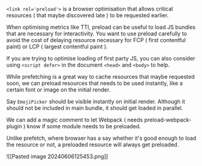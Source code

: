 `<link rel='preload'>` is a browser optimisation that allows critical resources ( that maybe discovered late ) to be requested earlier.

When optimising metrics like TTI, preload can be useful to load JS bundles that are necessary for interactivity. You want to use preload carefully to avoid the cost of delaying resource necessary for FCP ( first contentful paint) or LCP ( largest contentful paint ).

If you are trying to optimise loading of first party JS, you can also consider using `<script defer>` in the document `<head>` and `<body>` to help.


While prefetching is a great way to cache resources that maybe requested soon, we can preload resources that needs to be used instantly, like a certain font or image on the initial render.

Say `EmojiPicker` should be visible instantly on initial render. Although it should not be included in main bundle, it should get loaded in parallel. 

We can add a magic comment to let Webpack ( needs preload-webpack-plugin ) know if some module needs to be preloaded.

Unlike prefetch, where browser has a say whether it's good enough to load the resource or not, a preloaded resource will always get preloaded.

![[Pasted image 20240606125453.png]]


